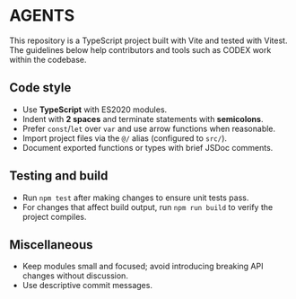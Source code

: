 # AGENTS

This repository is a TypeScript project built with Vite and tested with Vitest.
The guidelines below help contributors and tools such as CODEX work within the
codebase.

## Code style
- Use **TypeScript** with ES2020 modules.
- Indent with **2 spaces** and terminate statements with **semicolons**.
- Prefer `const`/`let` over `var` and use arrow functions when reasonable.
- Import project files via the `@/` alias (configured to `src/`).
- Document exported functions or types with brief JSDoc comments.

## Testing and build
- Run `npm test` after making changes to ensure unit tests pass.
- For changes that affect build output, run `npm run build` to verify the
  project compiles.

## Miscellaneous
- Keep modules small and focused; avoid introducing breaking API changes
  without discussion.
- Use descriptive commit messages.

